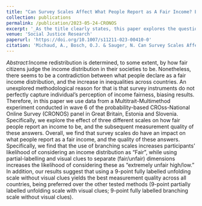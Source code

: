 ```yaml
---
title: "Can Survey Scales Affect What People Report as A Fair Income? Evidence From the Cross-National Probability-Based Online Panel CRONOS"
collection: publications
permalink: /publication/2023-05-24-CRONOS
excerpt: '_As the title clearly states, this paper explores the question: Can Survey Scales Affect What People Report as A Fair Income? We do so by using an MTMM experiment in an online probability-based panel in Great Britain, Estonia and Slovenia_ [Read more](https://orioljbosch.github.io/publication/2023-05-24-CRONOS)'
venue: 'Social Justice Research'
paperurl: 'https://doi.org/10.1007/s11211-023-00410-0'
citation: 'Michaud, A., Bosch, O.J. & Sauger, N. Can Survey Scales Affect What People Report as A Fair Income? Evidence From the Cross-National Probability-Based Online Panel CRONOS. Soc Just Res (2023). https://doi.org/10.1007/s11211-023-00410-0'
---
```

_Abstract_:Income redistribution is determined, to some extent, by how fair citizens judge the income distribution in their societies to be. Nonetheless, there seems to be a contradiction between what people declare as a fair income distribution, and the increase in inequalities across countries. An unexplored methodological reason for that is that survey instruments do not perfectly capture individual’s perception of income fairness, biasing results. Therefore, in this paper we use data from a Multitrait-Multimethod experiment conducted in wave 6 of the probability-based CROss-National Online Survey (CRONOS) panel in Great Britain, Estonia and Slovenia. Specifically, we explore the effect of three different scales on how fair people report an income to be, and the subsequent measurement quality of these answers. Overall, we find that survey scales do have an impact on what people report as a fair income, and the quality of these answers. Specifically, we find that the use of branching scales increases participants’ likelihood of considering an income distribution as “Fair”, while using partial-labelling and visual clues to separate (fair/unfair) dimensions increases the likelihood of considering these as “extremely unfair high/low.” In addition, our results suggest that using a 9-point fully labelled unfolding scale without visual clues yields the best measurement quality across all countries, being preferred over the other tested methods (9-point partially labelled unfolding scale with visual clues; 9-point fully labelled branching scale without visual clues).
